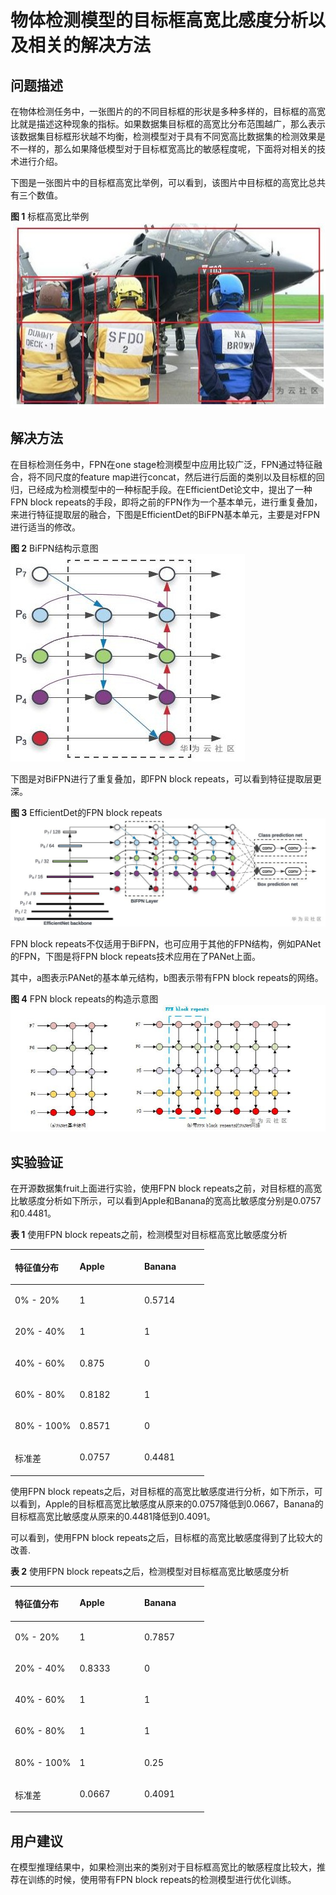 # 物体检测模型的目标框高宽比感度分析以及相关的解决方法<a name="modelarts_eval_0004"></a>

## 问题描述<a name="zh-cn_topic_0275437220_section1196544653518"></a>

在物体检测任务中，一张图片的的不同目标框的形状是多种多样的，目标框的高宽比就是描述这种现象的指标。如果数据集目标框的高宽比分布范围越广，那么表示该数据集目标框形状越不均衡，检测模型对于具有不同宽高比数据集的检测效果是不一样的，那么如果降低模型对于目标框宽高比的敏感程度呢，下面将对相关的技术进行介绍。

下图是一张图片中的目标框高宽比举例，可以看到，该图片中目标框的高宽比总共有三个数值。

**图 1**  标框高宽比举例<a name="zh-cn_topic_0275437220_fig143670173611"></a>  
![](figures/标框高宽比举例.jpg "标框高宽比举例")

## 解决方法<a name="zh-cn_topic_0275437220_section564151883616"></a>

在目标检测任务中，FPN在one stage检测模型中应用比较广泛，FPN通过特征融合，将不同尺度的feature map进行concat，然后进行后面的类别以及目标框的回归，已经成为检测模型中的一种标配手段。在EfficientDet论文中，提出了一种FPN block repeats的手段，即将之前的FPN作为一个基本单元，进行重复叠加，来进行特征提取层的融合，下图是EfficientDet的BiFPN基本单元，主要是对FPN进行适当的修改。

**图 2**  BiFPN结构示意图<a name="zh-cn_topic_0275437220_fig462916238401"></a>  
![](figures/BiFPN结构示意图.jpg "BiFPN结构示意图")

下图是对BiFPN进行了重复叠加，即FPN block repeats，可以看到特征提取层更深。

**图 3**  EfficientDet的FPN block repeats<a name="zh-cn_topic_0275437220_fig1569120114433"></a>  
![](figures/EfficientDet的FPN-block-repeats.jpg "EfficientDet的FPN-block-repeats")

FPN block repeats不仅适用于BiFPN，也可应用于其他的FPN结构，例如PANet的FPN，下图是将FPN block repeats技术应用在了PANet上面。

其中，a图表示PANet的基本单元结构，b图表示带有FPN block repeats的网络。

**图 4**  FPN block repeats的构造示意图<a name="zh-cn_topic_0275437220_fig2092314135432"></a>  
![](figures/FPN-block-repeats的构造示意图.jpg "FPN-block-repeats的构造示意图")

## 实验验证<a name="zh-cn_topic_0275437220_section14536135414432"></a>

在开源数据集fruit上面进行实验，使用FPN block repeats之前，对目标框的高宽比敏感度分析如下所示，可以看到Apple和Banana的宽高比敏感度分别是0.0757和0.4481。

**表 1**  使用FPN block repeats之前，检测模型对目标框高宽比敏感度分析

<a name="zh-cn_topic_0275437220_table2710132944416"></a>
<table><thead align="left"><tr id="zh-cn_topic_0275437220_row177107293442"><th class="cellrowborder" valign="top" width="33.33333333333333%" id="mcps1.2.4.1.1"><p id="zh-cn_topic_0275437220_p117103291446"><a name="zh-cn_topic_0275437220_p117103291446"></a><a name="zh-cn_topic_0275437220_p117103291446"></a>特征值分布</p>
</th>
<th class="cellrowborder" valign="top" width="33.33333333333333%" id="mcps1.2.4.1.2"><p id="zh-cn_topic_0275437220_p4710329114415"><a name="zh-cn_topic_0275437220_p4710329114415"></a><a name="zh-cn_topic_0275437220_p4710329114415"></a>Apple</p>
</th>
<th class="cellrowborder" valign="top" width="33.33333333333333%" id="mcps1.2.4.1.3"><p id="zh-cn_topic_0275437220_p2710929154410"><a name="zh-cn_topic_0275437220_p2710929154410"></a><a name="zh-cn_topic_0275437220_p2710929154410"></a>Banana</p>
</th>
</tr>
</thead>
<tbody><tr id="zh-cn_topic_0275437220_row147101829124419"><td class="cellrowborder" valign="top" width="33.33333333333333%" headers="mcps1.2.4.1.1 "><p id="zh-cn_topic_0275437220_p187101029194414"><a name="zh-cn_topic_0275437220_p187101029194414"></a><a name="zh-cn_topic_0275437220_p187101029194414"></a>0% - 20%</p>
</td>
<td class="cellrowborder" valign="top" width="33.33333333333333%" headers="mcps1.2.4.1.2 "><p id="zh-cn_topic_0275437220_p19710182918440"><a name="zh-cn_topic_0275437220_p19710182918440"></a><a name="zh-cn_topic_0275437220_p19710182918440"></a>1</p>
</td>
<td class="cellrowborder" valign="top" width="33.33333333333333%" headers="mcps1.2.4.1.3 "><p id="zh-cn_topic_0275437220_p57101829174416"><a name="zh-cn_topic_0275437220_p57101829174416"></a><a name="zh-cn_topic_0275437220_p57101829174416"></a>0.5714</p>
</td>
</tr>
<tr id="zh-cn_topic_0275437220_row3710429104414"><td class="cellrowborder" valign="top" width="33.33333333333333%" headers="mcps1.2.4.1.1 "><p id="zh-cn_topic_0275437220_p1961315124519"><a name="zh-cn_topic_0275437220_p1961315124519"></a><a name="zh-cn_topic_0275437220_p1961315124519"></a>20% - 40%</p>
</td>
<td class="cellrowborder" valign="top" width="33.33333333333333%" headers="mcps1.2.4.1.2 "><p id="zh-cn_topic_0275437220_p157101529104418"><a name="zh-cn_topic_0275437220_p157101529104418"></a><a name="zh-cn_topic_0275437220_p157101529104418"></a>1</p>
</td>
<td class="cellrowborder" valign="top" width="33.33333333333333%" headers="mcps1.2.4.1.3 "><p id="zh-cn_topic_0275437220_p11710162904420"><a name="zh-cn_topic_0275437220_p11710162904420"></a><a name="zh-cn_topic_0275437220_p11710162904420"></a>1</p>
</td>
</tr>
<tr id="zh-cn_topic_0275437220_row87101829144414"><td class="cellrowborder" valign="top" width="33.33333333333333%" headers="mcps1.2.4.1.1 "><p id="zh-cn_topic_0275437220_p997581813459"><a name="zh-cn_topic_0275437220_p997581813459"></a><a name="zh-cn_topic_0275437220_p997581813459"></a>40% - 60%</p>
</td>
<td class="cellrowborder" valign="top" width="33.33333333333333%" headers="mcps1.2.4.1.2 "><p id="zh-cn_topic_0275437220_p1471062911447"><a name="zh-cn_topic_0275437220_p1471062911447"></a><a name="zh-cn_topic_0275437220_p1471062911447"></a>0.875</p>
</td>
<td class="cellrowborder" valign="top" width="33.33333333333333%" headers="mcps1.2.4.1.3 "><p id="zh-cn_topic_0275437220_p1471011299442"><a name="zh-cn_topic_0275437220_p1471011299442"></a><a name="zh-cn_topic_0275437220_p1471011299442"></a>0</p>
</td>
</tr>
<tr id="zh-cn_topic_0275437220_row147108293442"><td class="cellrowborder" valign="top" width="33.33333333333333%" headers="mcps1.2.4.1.1 "><p id="zh-cn_topic_0275437220_p85331124124517"><a name="zh-cn_topic_0275437220_p85331124124517"></a><a name="zh-cn_topic_0275437220_p85331124124517"></a>60% - 80%</p>
</td>
<td class="cellrowborder" valign="top" width="33.33333333333333%" headers="mcps1.2.4.1.2 "><p id="zh-cn_topic_0275437220_p4710142920445"><a name="zh-cn_topic_0275437220_p4710142920445"></a><a name="zh-cn_topic_0275437220_p4710142920445"></a>0.8182</p>
</td>
<td class="cellrowborder" valign="top" width="33.33333333333333%" headers="mcps1.2.4.1.3 "><p id="zh-cn_topic_0275437220_p19710152994412"><a name="zh-cn_topic_0275437220_p19710152994412"></a><a name="zh-cn_topic_0275437220_p19710152994412"></a>1</p>
</td>
</tr>
<tr id="zh-cn_topic_0275437220_row7710142914415"><td class="cellrowborder" valign="top" width="33.33333333333333%" headers="mcps1.2.4.1.1 "><p id="zh-cn_topic_0275437220_p137283281452"><a name="zh-cn_topic_0275437220_p137283281452"></a><a name="zh-cn_topic_0275437220_p137283281452"></a>80% - 100%</p>
</td>
<td class="cellrowborder" valign="top" width="33.33333333333333%" headers="mcps1.2.4.1.2 "><p id="zh-cn_topic_0275437220_p1471032918442"><a name="zh-cn_topic_0275437220_p1471032918442"></a><a name="zh-cn_topic_0275437220_p1471032918442"></a>0.8571</p>
</td>
<td class="cellrowborder" valign="top" width="33.33333333333333%" headers="mcps1.2.4.1.3 "><p id="zh-cn_topic_0275437220_p117101729184412"><a name="zh-cn_topic_0275437220_p117101729184412"></a><a name="zh-cn_topic_0275437220_p117101729184412"></a>0</p>
</td>
</tr>
<tr id="zh-cn_topic_0275437220_row6710102915443"><td class="cellrowborder" valign="top" width="33.33333333333333%" headers="mcps1.2.4.1.1 "><p id="zh-cn_topic_0275437220_p1171052910449"><a name="zh-cn_topic_0275437220_p1171052910449"></a><a name="zh-cn_topic_0275437220_p1171052910449"></a>标准差</p>
</td>
<td class="cellrowborder" valign="top" width="33.33333333333333%" headers="mcps1.2.4.1.2 "><p id="zh-cn_topic_0275437220_p3710162934410"><a name="zh-cn_topic_0275437220_p3710162934410"></a><a name="zh-cn_topic_0275437220_p3710162934410"></a>0.0757</p>
</td>
<td class="cellrowborder" valign="top" width="33.33333333333333%" headers="mcps1.2.4.1.3 "><p id="zh-cn_topic_0275437220_p07109292449"><a name="zh-cn_topic_0275437220_p07109292449"></a><a name="zh-cn_topic_0275437220_p07109292449"></a>0.4481</p>
</td>
</tr>
</tbody>
</table>

使用FPN block repeats之后，对目标框的高宽比敏感度进行分析，如下所示，可以看到，Apple的目标框高宽比敏感度从原来的0.0757降低到0.0667，Banana的目标框高宽比敏感度从原来的0.4481降低到0.4091。

可以看到，使用FPN block repeats之后，目标框的高宽比敏感度得到了比较大的改善.

**表 2**  使用FPN block repeats之后，检测模型对目标框高宽比敏感度分析

<a name="zh-cn_topic_0275437220_table485514254613"></a>
<table><thead align="left"><tr id="zh-cn_topic_0275437220_row985554224619"><th class="cellrowborder" valign="top" width="33.33333333333333%" id="mcps1.2.4.1.1"><p id="zh-cn_topic_0275437220_p1485610428464"><a name="zh-cn_topic_0275437220_p1485610428464"></a><a name="zh-cn_topic_0275437220_p1485610428464"></a>特征值分布</p>
</th>
<th class="cellrowborder" valign="top" width="33.33333333333333%" id="mcps1.2.4.1.2"><p id="zh-cn_topic_0275437220_p4856194211467"><a name="zh-cn_topic_0275437220_p4856194211467"></a><a name="zh-cn_topic_0275437220_p4856194211467"></a>Apple</p>
</th>
<th class="cellrowborder" valign="top" width="33.33333333333333%" id="mcps1.2.4.1.3"><p id="zh-cn_topic_0275437220_p5856154264617"><a name="zh-cn_topic_0275437220_p5856154264617"></a><a name="zh-cn_topic_0275437220_p5856154264617"></a>Banana</p>
</th>
</tr>
</thead>
<tbody><tr id="zh-cn_topic_0275437220_row1785604244617"><td class="cellrowborder" valign="top" width="33.33333333333333%" headers="mcps1.2.4.1.1 "><p id="zh-cn_topic_0275437220_p1985684210465"><a name="zh-cn_topic_0275437220_p1985684210465"></a><a name="zh-cn_topic_0275437220_p1985684210465"></a>0% - 20%</p>
</td>
<td class="cellrowborder" valign="top" width="33.33333333333333%" headers="mcps1.2.4.1.2 "><p id="zh-cn_topic_0275437220_p38561642154612"><a name="zh-cn_topic_0275437220_p38561642154612"></a><a name="zh-cn_topic_0275437220_p38561642154612"></a>1</p>
</td>
<td class="cellrowborder" valign="top" width="33.33333333333333%" headers="mcps1.2.4.1.3 "><p id="zh-cn_topic_0275437220_p9856542184610"><a name="zh-cn_topic_0275437220_p9856542184610"></a><a name="zh-cn_topic_0275437220_p9856542184610"></a>0.7857</p>
</td>
</tr>
<tr id="zh-cn_topic_0275437220_row18856114217468"><td class="cellrowborder" valign="top" width="33.33333333333333%" headers="mcps1.2.4.1.1 "><p id="zh-cn_topic_0275437220_p1185617428467"><a name="zh-cn_topic_0275437220_p1185617428467"></a><a name="zh-cn_topic_0275437220_p1185617428467"></a>20% - 40%</p>
</td>
<td class="cellrowborder" valign="top" width="33.33333333333333%" headers="mcps1.2.4.1.2 "><p id="zh-cn_topic_0275437220_p48561642184611"><a name="zh-cn_topic_0275437220_p48561642184611"></a><a name="zh-cn_topic_0275437220_p48561642184611"></a>0.8333</p>
</td>
<td class="cellrowborder" valign="top" width="33.33333333333333%" headers="mcps1.2.4.1.3 "><p id="zh-cn_topic_0275437220_p8856194264617"><a name="zh-cn_topic_0275437220_p8856194264617"></a><a name="zh-cn_topic_0275437220_p8856194264617"></a>0</p>
</td>
</tr>
<tr id="zh-cn_topic_0275437220_row285615427463"><td class="cellrowborder" valign="top" width="33.33333333333333%" headers="mcps1.2.4.1.1 "><p id="zh-cn_topic_0275437220_p178564426468"><a name="zh-cn_topic_0275437220_p178564426468"></a><a name="zh-cn_topic_0275437220_p178564426468"></a>40% - 60%</p>
</td>
<td class="cellrowborder" valign="top" width="33.33333333333333%" headers="mcps1.2.4.1.2 "><p id="zh-cn_topic_0275437220_p9539510477"><a name="zh-cn_topic_0275437220_p9539510477"></a><a name="zh-cn_topic_0275437220_p9539510477"></a>1</p>
</td>
<td class="cellrowborder" valign="top" width="33.33333333333333%" headers="mcps1.2.4.1.3 "><p id="zh-cn_topic_0275437220_p1385654244610"><a name="zh-cn_topic_0275437220_p1385654244610"></a><a name="zh-cn_topic_0275437220_p1385654244610"></a>1</p>
</td>
</tr>
<tr id="zh-cn_topic_0275437220_row88569424468"><td class="cellrowborder" valign="top" width="33.33333333333333%" headers="mcps1.2.4.1.1 "><p id="zh-cn_topic_0275437220_p16856342134619"><a name="zh-cn_topic_0275437220_p16856342134619"></a><a name="zh-cn_topic_0275437220_p16856342134619"></a>60% - 80%</p>
</td>
<td class="cellrowborder" valign="top" width="33.33333333333333%" headers="mcps1.2.4.1.2 "><p id="zh-cn_topic_0275437220_p105210514472"><a name="zh-cn_topic_0275437220_p105210514472"></a><a name="zh-cn_topic_0275437220_p105210514472"></a>1</p>
</td>
<td class="cellrowborder" valign="top" width="33.33333333333333%" headers="mcps1.2.4.1.3 "><p id="zh-cn_topic_0275437220_p11856242104612"><a name="zh-cn_topic_0275437220_p11856242104612"></a><a name="zh-cn_topic_0275437220_p11856242104612"></a>1</p>
</td>
</tr>
<tr id="zh-cn_topic_0275437220_row17856174217465"><td class="cellrowborder" valign="top" width="33.33333333333333%" headers="mcps1.2.4.1.1 "><p id="zh-cn_topic_0275437220_p285620421462"><a name="zh-cn_topic_0275437220_p285620421462"></a><a name="zh-cn_topic_0275437220_p285620421462"></a>80% - 100%</p>
</td>
<td class="cellrowborder" valign="top" width="33.33333333333333%" headers="mcps1.2.4.1.2 "><p id="zh-cn_topic_0275437220_p85255154719"><a name="zh-cn_topic_0275437220_p85255154719"></a><a name="zh-cn_topic_0275437220_p85255154719"></a>1</p>
</td>
<td class="cellrowborder" valign="top" width="33.33333333333333%" headers="mcps1.2.4.1.3 "><p id="zh-cn_topic_0275437220_p188564425463"><a name="zh-cn_topic_0275437220_p188564425463"></a><a name="zh-cn_topic_0275437220_p188564425463"></a>0.25</p>
</td>
</tr>
<tr id="zh-cn_topic_0275437220_row1785624214610"><td class="cellrowborder" valign="top" width="33.33333333333333%" headers="mcps1.2.4.1.1 "><p id="zh-cn_topic_0275437220_p18561942194612"><a name="zh-cn_topic_0275437220_p18561942194612"></a><a name="zh-cn_topic_0275437220_p18561942194612"></a>标准差</p>
</td>
<td class="cellrowborder" valign="top" width="33.33333333333333%" headers="mcps1.2.4.1.2 "><p id="zh-cn_topic_0275437220_p1285624214612"><a name="zh-cn_topic_0275437220_p1285624214612"></a><a name="zh-cn_topic_0275437220_p1285624214612"></a>0.0667</p>
</td>
<td class="cellrowborder" valign="top" width="33.33333333333333%" headers="mcps1.2.4.1.3 "><p id="zh-cn_topic_0275437220_p208561542114617"><a name="zh-cn_topic_0275437220_p208561542114617"></a><a name="zh-cn_topic_0275437220_p208561542114617"></a>0.4091</p>
</td>
</tr>
</tbody>
</table>

## 用户建议<a name="zh-cn_topic_0275437220_section15143368449"></a>

在模型推理结果中，如果检测出来的类别对于目标框高宽比的敏感程度比较大，推荐在训练的时候，使用带有FPN block repeats的检测模型进行优化训练。

